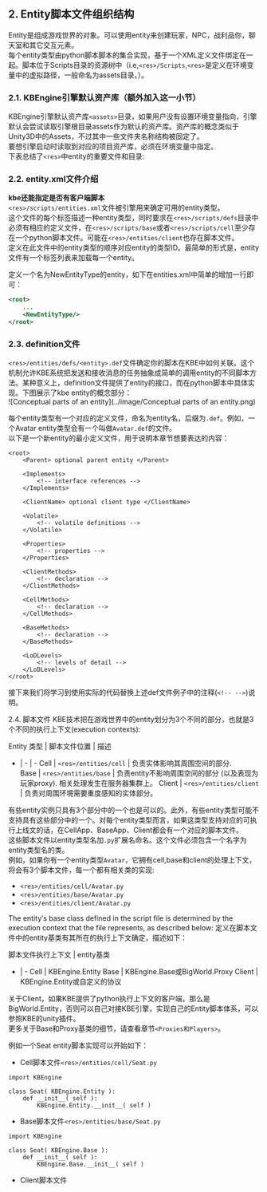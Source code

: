 ## 2. Entity脚本文件组织结构

Entity是组成游戏世界的对象。可以使用entity来创建玩家，NPC，战利品你，聊天室和其它交互元素。  
每个entity类型由python脚本脚本的集合实现，基于一个XML定义文件绑定在一起。脚本位于Scripts目录的资源树中（i.e,`<res>/Scripts`,`<res>`是定义在环境变量中的虚拟路径，一般命名为assets目录。）。  

### 2.1. KBEngine引擎默认资产库（额外加入这一小节）
KBEngine引擎默认资产库`<assets>`目录，如果用户没有设置环境变量指向，引擎默认会尝试读取引擎根目录assets作为默认的资产库。资产库的概念类似于Unity3D中的Assets，不过其中一些文件夹名称结构被固定了。  
要想引擎启动时读取到对应的项目资产库，必须在环境变量中指定。  
下表总结了`<res>`中entity的重要文件和目录:

### 2.2. entity.xml文件介绍
**kbe还能指定是否有客户端脚本**  
`<res>/scripts/entities.xml`文件被引擎用来确定可用的entity类型。  
这个文件的每个标签描述一种entity类型，同时要求在`<res>/scripts/defs`目录中必须有相应的定义文件，在`<res>/scripts/base`或者`<res>/scripts/cell`至少存在一个python脚本文件。可能在`<res>/entities/client`也存在脚本文件。  
定义在此文件中的entity类型的顺序对应entity的类型ID。最简单的形式是，entity文件有一个标签列表来加载每一个entity。  

定义一个名为NewEntityType的entity，如下在entities.xml中简单的增加一行即可：
```xml
<root>
    ...
    <NewEntityType/>
</root>
```

### 2.3. definition文件
`<res>/entities/defs/<entity>.def`文件确定你的脚本在KBE中如何关联。这个机制允许KBE系统把发送和接收消息的任务抽象成简单的调用entity的不同脚本方法。某种意义上，definition文件提供了entity的接口，而在python脚本中具体实现。下图展示了kbe entity的概念部分：  
![Conceptual parts of an entity](../image/Conceptual parts of an entity.png)  

每个entity类型有一个对应的定义文件，命名为entity名，后缀为`.def`。例如，一个Avatar entity类型会有一个叫做`Avatar.def`的文件。  
以下是一个新entity的最小定义文件，用于说明本章节想要表达的内容：  
```
<root>
	<Parent> optional parent entity </Parent>

	<Implements>
		<!-- interface references -->
	</Implements>

	<ClientName> optional client type </ClientName>

	<Volatile>
		<!-- volatile definitions -->
	</Volatile>

	<Properties>
		<!-- properties -->
	</Properties>

	<ClientMethods>
		<!-- declaration -->
	</ClientMethods>

	<CellMethods>
		<!-- declaration -->
	</CellMethods>

	<BaseMethods>
		<!-- declaration -->
	</BaseMethods>

	<LoDLevels>
		<!-- levels of detail -->
	</LoDLevels>
</root>
```
接下来我们将学习到使用实际的代码替换上述def文件例子中的注释(`<!-- -->`)说明。

2.4. 脚本文件
KBE技术把在游戏世界中的entity划分为3个不同的部分，也就是3个不同的执行上下文(execution contexts):  


Entity 类型 | 脚本文件位置 | 描述
- | - | -
Cell | `<res>/entities/cell` | 负责实体影响其周围空间的部分.  
Base | `<res>/entities/base` | 负责entity不影响周围空间的部分 (以及表现为玩家proxy). 相关处理发生在服务器集群上。
Client | `<res>/entities/client` | 负责对周围环境需要重度感知的实体部分。

有些entity实例只具有3个部分中的一个也是可以的。此外，有些entity类型可能不支持具有这些部分中的一个。对每个entity类型而言，如果这类型支持对应的可执行上线文的话，在CellApp、BaseApp、Client都会有一个对应的脚本文件。  
这些脚本文件以entity类型名加`.py`扩展名命名。这个文件必须包含一个名字为entity类型名的类。  
例如，如果你有一个entity类型`Avatar`，它拥有cell,base和client的处理上下文，将会有3个脚本文件，每一个都有相关类的实现: 

* `<res>/entities/cell/Avatar.py`
* `<res>/entities/base/Avatar.py`
* `<res>/entities/client/Avatar.py`  

The entityʹs base class defined in the script file is determined by the execution context that
the file represents, as described below:
定义在脚本文件中的entity基类有其所在的执行上下文确定，描述如下：

脚本文件执行上下文 | entity基类
- | -
Cell | KBEngine.Entity
Base | KBEngine.Base或BigWorld.Proxy
Client | KBEngine.Entity或自定义的协议

关于Client，如果KBE提供了python执行上下文的客户端，那么是BigWorld.Entity，否则可以自己对接KBE引擎，实现自己的Entity脚本体系，可以参照KBE的unity插件。  
更多关于Base和Proxy基类的细节，请查看章节`<Proxies和Players>`。

例如一个Seat entity脚本实现可以开始如下：

* Cell脚本文件`<res>/entities/cell/Seat.py`
```
import KBEngine

class Seat( KBEngine.Entity ):
	def __init__( self ):
		KBEngine.Entity.__init__( self )
```

* Base脚本文件`<res>/entities/base/Seat.py`
```
import KBEngine

class Seat( KBEngine.Base ):
	def __init__( self ):
		KBEngine.Base.__init__( self )
```

* Client脚本文件
```
```

